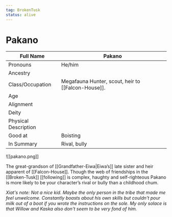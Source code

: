 ```yaml
---
tag: BrokenTusk
status: alive
---
```

# Pakano

| Full Name            | Pakano                       |
| -------------------- | ---------------------------- |
| Pronouns             | He/him                       |
| Ancestry             |  |
| Class/Occupation     | Megafauna Hunter, scout, heir to [[Falcon-House]]. |
| Age                  |                              |
| Alignment            |                              |
| Deity                |                              |
| Physical Description |                              |
| Good at              | Boisting                     |
| In Summary           | Rival, bully                 |

![[pakano.png]]

The great-grandson of [[Grandfather-Eiwa|Eiwa’s]] late sister and heir apparent of [[Falcon-House]].  Though the web of friendships in the [[Broken-Tusk]] [[following]] is complex, haughty and self-righteous Pakano is more likely to be your character’s rival or bully than a childhood chum.

*Xiat's note: Not a nice kid. Maybe the only person in the tribe that made me feel unwelcome. Constantly boasts about his own skills but couldn't pour milk out of a boot if you wrote the instructions on the sole. My only solace is that Willow and Kaska also don't seem to be very fond of him.* 